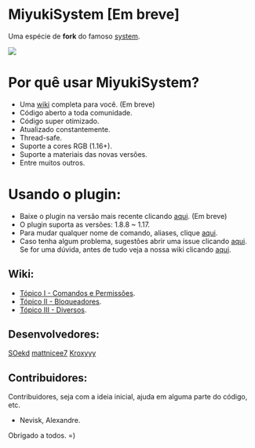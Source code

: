 # MiyukiSystem [Em breve]

Uma espécie de **fork** do famoso [system](https://github.com/eduardo-mior/System).

![](https://tenor.com/view/miyuki-gif-20132999)

# Por quê usar MiyukiSystem?

* Uma [wiki]("https://github.com/SOekd/MiyukiSystem/wiki") completa para você. (Em breve)
* Código aberto a toda comunidade.
* Código super otimizado.
* Atualizado constantemente.
* Thread-safe.
* Suporte a cores RGB (1.16+).
* Suporte a materiais das novas versões.
* Entre muitos outros.


# Usando o plugin:

* Baixe o plugin na versão mais recente  clicando [aqui](https://github.com/SOekd/MiyukiSystem/releases/latest). (Em breve)
* O plugin suporta as versões: 1.8.8 ~ 1.17.
* Para mudar qualquer nome de comando, aliases, clique [aqui](https://github.com/SOekd/MiyukiSystem/blob/master/src/main/resources/commands.yml).
* Caso tenha algum problema, sugestões abrir uma issue clicando [aqui](https://github.com/SOekd/MiyukiSystem/issues).
Se for uma dúvida, antes de tudo veja a nossa wiki clicando [aqui]("miyukisystem.gitbook.io/wiki/introducao").

## Wiki:

* [Tópico I - Comandos e Permissões]("https://github.com/SOekd/MiyukiSystem/wiki/MiyukiSystem---Comandos").
* [Tópico II - Bloqueadores]("https://github.com/SOekd/MiyukiSystem/wiki/MiyukiSystem---Bloqueadores").
* [Tópico III - Diversos]("https://github.com/SOekd/MiyukiSystem/wiki/MiyukiSystem---Diversos").

## Desenvolvedores:

[SOekd](https://github.com/SOekd) [mattnicee7](https://github.com/mattnicee7) [Kroxyyy](https://github.com/kroxyyy)

## Contribuidores:

Contribuidores, seja com a ideia inicial, ajuda em alguma parte do  código, etc.

* Nevisk, Alexandre.


Obrigado a todos. =)

